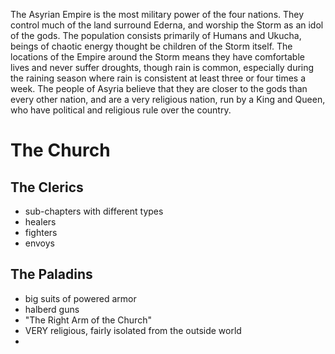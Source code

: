 The Asyrian Empire is the most military power of the four nations. They control much of the land surround Ederna, and worship the Storm as an idol of the gods. The population consists primarily of Humans and Ukucha, beings of chaotic energy thought be children of the Storm itself. The locations of the Empire around the Storm means they have comfortable lives and never suffer droughts, though rain is common, especially during the raining season where rain is consistent at least three or four times a week. The people of Asyria believe that they are closer to the gods than every other nation, and are a very religious nation, run by a King and Queen, who have political and religious rule over the country.


# The Church

## The Clerics

- sub-chapters with different types
- healers
- fighters
- envoys

## The Paladins

- big suits of powered armor
- halberd guns
- "The Right Arm of the Church"
- VERY religious, fairly isolated from the outside world
- 